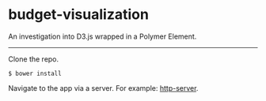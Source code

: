 # budget-visualization
An investigation into D3.js wrapped in a Polymer Element.
****
Clone the repo.
```
$ bower install
```
Navigate to the app via a server. For example: [http-server](https://www.npmjs.org/package/http-server).